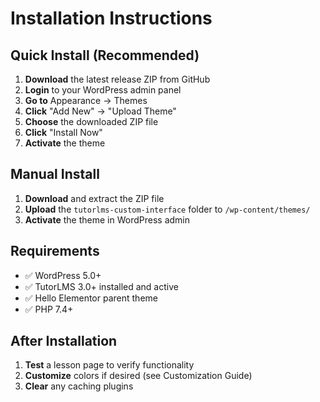 # Installation Instructions

## Quick Install (Recommended)

1. **Download** the latest release ZIP from GitHub
2. **Login** to your WordPress admin panel
3. **Go to** Appearance → Themes
4. **Click** "Add New" → "Upload Theme"
5. **Choose** the downloaded ZIP file
6. **Click** "Install Now"
7. **Activate** the theme

## Manual Install

1. **Download** and extract the ZIP file
2. **Upload** the `tutorlms-custom-interface` folder to `/wp-content/themes/`
3. **Activate** the theme in WordPress admin

## Requirements

- ✅ WordPress 5.0+
- ✅ TutorLMS 3.0+ installed and active
- ✅ Hello Elementor parent theme
- ✅ PHP 7.4+

## After Installation

1. **Test** a lesson page to verify functionality
2. **Customize** colors if desired (see Customization Guide)
3. **Clear** any caching plugins
